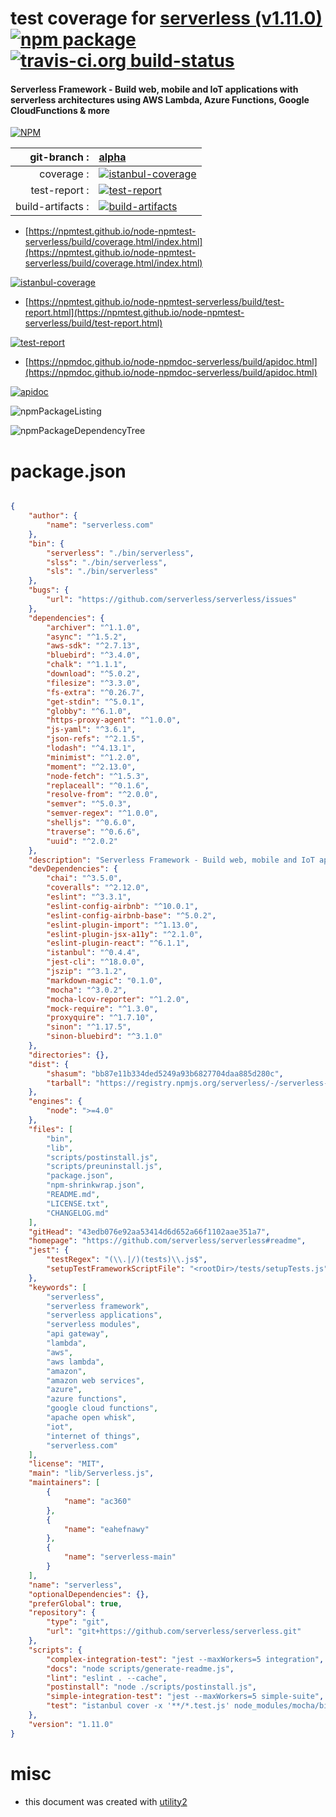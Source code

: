 # test coverage for  [serverless (v1.11.0)](https://github.com/serverless/serverless#readme)  [![npm package](https://img.shields.io/npm/v/npmtest-serverless.svg?style=flat-square)](https://www.npmjs.org/package/npmtest-serverless) [![travis-ci.org build-status](https://api.travis-ci.org/npmtest/node-npmtest-serverless.svg)](https://travis-ci.org/npmtest/node-npmtest-serverless)
#### Serverless Framework - Build web, mobile and IoT applications with serverless architectures using AWS Lambda, Azure Functions, Google CloudFunctions & more

[![NPM](https://nodei.co/npm/serverless.png?downloads=true&downloadRank=true&stars=true)](https://www.npmjs.com/package/serverless)

| git-branch : | [alpha](https://github.com/npmtest/node-npmtest-serverless/tree/alpha)|
|--:|:--|
| coverage : | [![istanbul-coverage](https://npmtest.github.io/node-npmtest-serverless/build/coverage.badge.svg)](https://npmtest.github.io/node-npmtest-serverless/build/coverage.html/index.html)|
| test-report : | [![test-report](https://npmtest.github.io/node-npmtest-serverless/build/test-report.badge.svg)](https://npmtest.github.io/node-npmtest-serverless/build/test-report.html)|
| build-artifacts : | [![build-artifacts](https://npmtest.github.io/node-npmtest-serverless/glyphicons_144_folder_open.png)](https://github.com/npmtest/node-npmtest-serverless/tree/gh-pages/build)|

- [https://npmtest.github.io/node-npmtest-serverless/build/coverage.html/index.html](https://npmtest.github.io/node-npmtest-serverless/build/coverage.html/index.html)

[![istanbul-coverage](https://npmtest.github.io/node-npmtest-serverless/build/screenCapture.buildCi.browser.%252Ftmp%252Fbuild%252Fcoverage.lib.html.png)](https://npmtest.github.io/node-npmtest-serverless/build/coverage.html/index.html)

- [https://npmtest.github.io/node-npmtest-serverless/build/test-report.html](https://npmtest.github.io/node-npmtest-serverless/build/test-report.html)

[![test-report](https://npmtest.github.io/node-npmtest-serverless/build/screenCapture.buildCi.browser.%252Ftmp%252Fbuild%252Ftest-report.html.png)](https://npmtest.github.io/node-npmtest-serverless/build/test-report.html)

- [https://npmdoc.github.io/node-npmdoc-serverless/build/apidoc.html](https://npmdoc.github.io/node-npmdoc-serverless/build/apidoc.html)

[![apidoc](https://npmdoc.github.io/node-npmdoc-serverless/build/screenCapture.buildCi.browser.%252Ftmp%252Fbuild%252Fapidoc.html.png)](https://npmdoc.github.io/node-npmdoc-serverless/build/apidoc.html)

![npmPackageListing](https://npmtest.github.io/node-npmtest-serverless/build/screenCapture.npmPackageListing.svg)

![npmPackageDependencyTree](https://npmtest.github.io/node-npmtest-serverless/build/screenCapture.npmPackageDependencyTree.svg)



# package.json

```json

{
    "author": {
        "name": "serverless.com"
    },
    "bin": {
        "serverless": "./bin/serverless",
        "slss": "./bin/serverless",
        "sls": "./bin/serverless"
    },
    "bugs": {
        "url": "https://github.com/serverless/serverless/issues"
    },
    "dependencies": {
        "archiver": "^1.1.0",
        "async": "^1.5.2",
        "aws-sdk": "^2.7.13",
        "bluebird": "^3.4.0",
        "chalk": "^1.1.1",
        "download": "^5.0.2",
        "filesize": "^3.3.0",
        "fs-extra": "^0.26.7",
        "get-stdin": "^5.0.1",
        "globby": "^6.1.0",
        "https-proxy-agent": "^1.0.0",
        "js-yaml": "^3.6.1",
        "json-refs": "^2.1.5",
        "lodash": "^4.13.1",
        "minimist": "^1.2.0",
        "moment": "^2.13.0",
        "node-fetch": "^1.5.3",
        "replaceall": "^0.1.6",
        "resolve-from": "^2.0.0",
        "semver": "^5.0.3",
        "semver-regex": "^1.0.0",
        "shelljs": "^0.6.0",
        "traverse": "^0.6.6",
        "uuid": "^2.0.2"
    },
    "description": "Serverless Framework - Build web, mobile and IoT applications with serverless architectures using AWS Lambda, Azure Functions, Google CloudFunctions & more",
    "devDependencies": {
        "chai": "^3.5.0",
        "coveralls": "^2.12.0",
        "eslint": "^3.3.1",
        "eslint-config-airbnb": "^10.0.1",
        "eslint-config-airbnb-base": "^5.0.2",
        "eslint-plugin-import": "^1.13.0",
        "eslint-plugin-jsx-a11y": "^2.1.0",
        "eslint-plugin-react": "^6.1.1",
        "istanbul": "^0.4.4",
        "jest-cli": "^18.0.0",
        "jszip": "^3.1.2",
        "markdown-magic": "0.1.0",
        "mocha": "^3.0.2",
        "mocha-lcov-reporter": "^1.2.0",
        "mock-require": "^1.3.0",
        "proxyquire": "^1.7.10",
        "sinon": "^1.17.5",
        "sinon-bluebird": "^3.1.0"
    },
    "directories": {},
    "dist": {
        "shasum": "bb87e11b334ded5249a93b6827704daa885d280c",
        "tarball": "https://registry.npmjs.org/serverless/-/serverless-1.11.0.tgz"
    },
    "engines": {
        "node": ">=4.0"
    },
    "files": [
        "bin",
        "lib",
        "scripts/postinstall.js",
        "scripts/preuninstall.js",
        "package.json",
        "npm-shrinkwrap.json",
        "README.md",
        "LICENSE.txt",
        "CHANGELOG.md"
    ],
    "gitHead": "43edb076e92aa53414d6d652a66f1102aae351a7",
    "homepage": "https://github.com/serverless/serverless#readme",
    "jest": {
        "testRegex": "(\\.|/)(tests)\\.js$",
        "setupTestFrameworkScriptFile": "<rootDir>/tests/setupTests.js"
    },
    "keywords": [
        "serverless",
        "serverless framework",
        "serverless applications",
        "serverless modules",
        "api gateway",
        "lambda",
        "aws",
        "aws lambda",
        "amazon",
        "amazon web services",
        "azure",
        "azure functions",
        "google cloud functions",
        "apache open whisk",
        "iot",
        "internet of things",
        "serverless.com"
    ],
    "license": "MIT",
    "main": "lib/Serverless.js",
    "maintainers": [
        {
            "name": "ac360"
        },
        {
            "name": "eahefnawy"
        },
        {
            "name": "serverless-main"
        }
    ],
    "name": "serverless",
    "optionalDependencies": {},
    "preferGlobal": true,
    "repository": {
        "type": "git",
        "url": "git+https://github.com/serverless/serverless.git"
    },
    "scripts": {
        "complex-integration-test": "jest --maxWorkers=5 integration",
        "docs": "node scripts/generate-readme.js",
        "lint": "eslint . --cache",
        "postinstall": "node ./scripts/postinstall.js",
        "simple-integration-test": "jest --maxWorkers=5 simple-suite",
        "test": "istanbul cover -x '**/*.test.js' node_modules/mocha/bin/_mocha '!(node_modules)/**/*.test.js' -- --require=sinon-bluebird -R spec --recursive"
    },
    "version": "1.11.0"
}
```



# misc
- this document was created with [utility2](https://github.com/kaizhu256/node-utility2)
